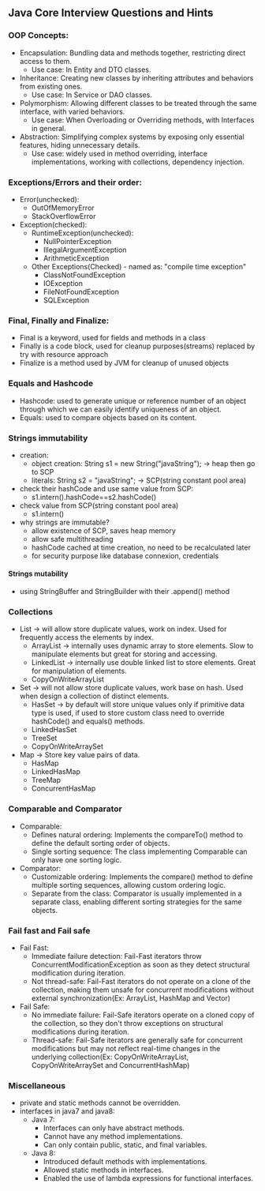 ## Java Core Interview Questions and Hints

### OOP Concepts:
- Encapsulation: Bundling data and methods together, restricting direct access to them.
  - Use case: In Entity and DTO classes.
- Inheritance: Creating new classes by inheriting attributes and behaviors from existing ones.
  - Use case: In Service or DAO classes.
- Polymorphism: Allowing different classes to be treated through the same interface, with varied behaviors.
  - Use case: When Overloading or Overriding methods, with Interfaces in general.
- Abstraction: Simplifying complex systems by exposing only essential features, hiding unnecessary details.
  - Use case: widely used in method overriding, interface implementations, working with collections, dependency injection.

### Exceptions/Errors and their order:
- Error(unchecked):
  - OutOfMemoryError 
  - StackOverflowError
- Exception(checked):
  - RuntimeException(unchecked):
    - NullPointerException
    - IllegalArgumentException
    - ArithmeticException
  - Other Exceptions(Checked) - named as: "compile time exception"
    - ClassNotFoundException
    - IOException
    - FileNotFoundException
    - SQLException

### Final, Finally and Finalize:
- Final is a keyword, used for fields and methods in a class
- Finally is a code block, used for cleanup purposes(streams) replaced by try with resource approach
- Finalize is a method used by JVM for cleanup of unused objects

### Equals and Hashcode
- Hashcode: used to generate unique or reference number of an object through which we can easily identify uniqueness of an object.
- Equals: used to compare objects based on its content.

### Strings immutability
- creation:
  - object creation: String s1 = new String("javaString"); -> heap then go to SCP
  - literals: String s2 = "javaString"; -> SCP(string constant pool area)
- check their hashCode and use same value from SCP:
  - s1.intern().hashCode==s2.hashCode()
- check value from SCP(string constant pool area)
  - s1.intern()
- why strings are immutable?
  - allow existence of SCP, saves heap memory
  - allow safe multithreading
  - hashCode cached at time creation, no need to be recalculated later
  - for security purpose like database connexion, credentials

#### Strings mutability
- using StringBuffer and StringBuilder with their .append() method

### Collections
- List -> will allow store duplicate values, work on index. Used for frequently access the elements by index.
  - ArrayList -> internally uses dynamic array to store elements. Slow to manipulate elements but great for storing and accessing.
  - LinkedList -> internally use double linked list to store elements. Great for manipulation of elements.
  - CopyOnWriteArrayList
- Set -> will not allow store duplicate values, work base on hash. Used when design a collection of distinct elements.
  - HasSet -> by default will store unique values only if primitive data type is used, if used to store custom class need to override hashCode() and equals() methods.
  - LinkedHasSet
  - TreeSet
  - CopyOnWriteArraySet
- Map -> Store key value pairs of data.
  - HasMap 
  - LinkedHasMap
  - TreeMap
  - ConcurrentHasMap

### Comparable and Comparator
- Comparable:
  - Defines natural ordering: Implements the compareTo() method to define the default sorting order of objects.
  -  Single sorting sequence: The class implementing Comparable can only have one sorting logic.
- Comparator:
  - Customizable ordering: Implements the compare() method to define multiple sorting sequences, allowing custom ordering logic.
  - Separate from the class: Comparator is usually implemented in a separate class, enabling different sorting strategies for the same objects.

### Fail fast and Fail safe
- Fail Fast:
  - Immediate failure detection: Fail-Fast iterators throw ConcurrentModificationException as soon as they detect structural modification during iteration.
  - Not thread-safe: Fail-Fast iterators do not operate on a clone of the collection, making them unsafe for concurrent modifications without external synchronization(Ex: ArrayList, HashMap and Vector)
- Fail Safe:
  - No immediate failure: Fail-Safe iterators operate on a cloned copy of the collection, so they don't throw exceptions on structural modifications during iteration.
  - Thread-safe: Fail-Safe iterators are generally safe for concurrent modifications but may not reflect real-time changes in the underlying collection(Ex: CopyOnWriteArrayList, CopyOnWriteArraySet and ConcurrentHashMap)


### Miscellaneous
- private and static methods cannot be overridden.
- interfaces in java7 and java8: 
  - Java 7:
    - Interfaces can only have abstract methods.
    - Cannot have any method implementations.
    - Can only contain public, static, and final variables.
  - Java 8:
    - Introduced default methods with implementations.
    - Allowed static methods in interfaces.
    - Enabled the use of lambda expressions for functional interfaces. 


